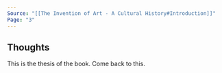 ```yaml
---
Source: "[[The Invention of Art - A Cultural History#Introduction]]"
Page: "3"
---
```

## Thoughts
This is the thesis of the book. Come back to this.